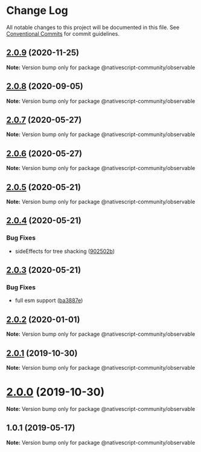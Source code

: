 # Change Log

All notable changes to this project will be documented in this file.
See [Conventional Commits](https://conventionalcommits.org) for commit guidelines.

## [2.0.9](https://github.com/Akylas/nativescript-observable/compare/v2.0.8...v2.0.9) (2020-11-25)

**Note:** Version bump only for package @nativescript-community/observable





## [2.0.8](https://github.com/Akylas/nativescript-observable/compare/v2.0.7...v2.0.8) (2020-09-05)

**Note:** Version bump only for package @nativescript-community/observable





## [2.0.7](https://github.com/nativescript-community/observable/compare/v2.0.6...v2.0.7) (2020-05-27)

**Note:** Version bump only for package @nativescript-community/observable





## [2.0.6](https://github.com/nativescript-community/observable/compare/v2.0.5...v2.0.6) (2020-05-27)

**Note:** Version bump only for package @nativescript-community/observable





## [2.0.5](https://github.com/nativescript-community/observable/compare/v2.0.4...v2.0.5) (2020-05-21)

**Note:** Version bump only for package @nativescript-community/observable





## [2.0.4](https://github.com/nativescript-community/observable/compare/v2.0.3...v2.0.4) (2020-05-21)


### Bug Fixes

* sideEffects for tree shacking ([902502b](https://github.com/nativescript-community/observable/commit/902502ba606d3d0bd53314c312e9f376ed63664b))





## [2.0.3](https://github.com/nativescript-community/observable/compare/v2.0.2...v2.0.3) (2020-05-21)


### Bug Fixes

* full esm support ([ba3887e](https://github.com/nativescript-community/observable/commit/ba3887edf19bbe1b9b8e9e8f3bb5c65c57a6e746))





## [2.0.2](https://github.com/nativescript-community/observable/compare/v2.0.1...v2.0.2) (2020-01-01)

**Note:** Version bump only for package @nativescript-community/observable





## [2.0.1](https://github.com/nativescript-community/observable/compare/v2.0.0...v2.0.1) (2019-10-30)

**Note:** Version bump only for package @nativescript-community/observable





# [2.0.0](https://github.com/nativescript-community/observable/compare/v1.0.1...v2.0.0) (2019-10-30)

**Note:** Version bump only for package @nativescript-community/observable





## 1.0.1 (2019-05-17)

**Note:** Version bump only for package @nativescript-community/observable
